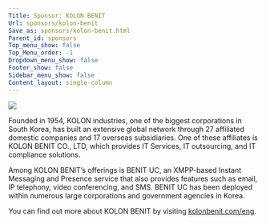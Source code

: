 ```yaml
---
Title: Sponsor: KOLON BENIT
Url: sponsors/kolon-benit
Save_as: sponsors/kolon-benit.html
Parent_id: sponsors
Top_menu_show: false
Top_Menu_order: -1
Dropdown_menu_show: false
Footer_show: false
Sidebar_menu_show: false
Content_layout: single-column
---
```


![](/images/logos/kolon-benit.png)

Founded in 1954, KOLON industries, one of the biggest corporations in South Korea, has built an extensive global network through 27 affiliated domestic companies and 17 overseas subsidiaries. One of these affiliates is KOLON BENIT CO., LTD, which provides IT Services, IT outsourcing, and IT compliance solutions.

Among KOLON BENIT’s offerings is BENIT UC, an XMPP-based Instant Messaging and Presence service that also provides features such as email, IP telephony, video conferencing, and SMS. BENIT UC has been deployed within numerous large corporations and government agencies in Korea.

You can find out more about KOLON BENIT by visiting [kolonbenit.com/eng](http://www.kolonbenit.com/eng/).
